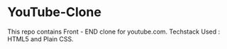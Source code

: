 # YouTube-Clone
This repo contains Front - END clone for youtube.com.
Techstack Used : HTML5  and Plain CSS.
